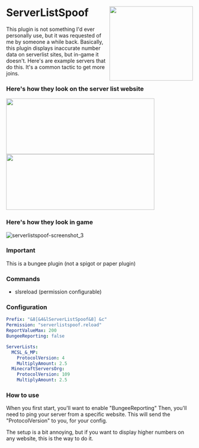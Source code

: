 # ServerListSpoof <img align="right" src="https://user-images.githubusercontent.com/70197204/156938000-aa53a96f-ebc9-4beb-8e74-520d444a09fe.png" height="200" width="225">
This plugin is not something I'd ever personally use, but it was requested of me by someone a while back.
Basically, this plugin displays inaccurate number data on serverlist sites, but in-game it doesn't.
Here's are example servers that do this. It's a common tactic to get more joins.

### Here's how they look on the server list website 
<img src="https://user-images.githubusercontent.com/70197204/156938373-628b2594-460c-4a16-9a65-c3c52d1a8b37.png" height="150" width="400">
<img src="https://user-images.githubusercontent.com/70197204/156938371-54133e97-6398-4da5-910b-19b083a18d5e.png" height="150" width="400">

### Here's how they look in game
![serverlistspoof-screenshot_3](https://user-images.githubusercontent.com/70197204/156938385-691af40b-84e6-47b0-9541-dcf795737467.png)

### Important
This is a bungee plugin (not a spigot or paper plugin)

### Commands
- slsreload (permission configurable)

### Configuration
```yaml
Prefix: "&8[&4&lServerListSpoof&8] &c"
Permission: "serverlistspoof.reload"
ReportValueMax: 200
BungeeReporting: false

ServerLists:
  MCSL_&_MP:
    ProtocolVersion: 4
    MultiplyAmount: 2.5
  MinecraftServersOrg:
    ProtocolVersion: 109
    MultiplyAmount: 2.5
```

### How to use
When you first start, you'll want to enable "BungeeReporting"
Then, you'll need to ping your server from a specific website.
This will send the "ProtocolVersion" to you, for your config.

The setup is a bit annoying, but if you want to display higher
numbers on any website, this is the way to do it. 
